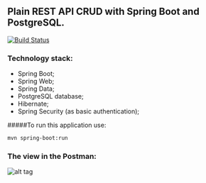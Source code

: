 ## Plain REST API CRUD with Spring Boot and PostgreSQL.

[![Build Status](https://travis-ci.org/OKaluzny/springboot-rest-api-postgresql.svg?branch=master)](https://travis-ci.org/OKaluzny/springboot-rest-api-postgresql)

### Technology stack:

* Spring Boot;
* Spring Web;
* Spring Data;
* PostgreSQL database;
* Hibernate;
* Spring Security (as basic authentication);

#####To run this application use:

```bash
mvn spring-boot:run
```

### The view in the Postman:

![alt tag](http://i.piccy.info/i9/6fe13c87057a456bf9d25c151197c4d9/1479742734/78918/1085055/restpro.jpg)